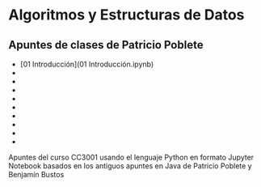 # Algoritmos y Estructuras de Datos

## Apuntes de clases de Patricio Poblete

* [01 Introducción](01 Introducción.ipynb)
* []()
* []()
* []()
* []()
* []()
* []()
* []()
* []()
* []()



Apuntes del curso CC3001 usando el lenguaje Python en formato Jupyter Notebook
basados en los antiguos apuntes en Java de Patricio Poblete y Benjamín Bustos
